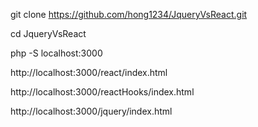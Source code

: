 git clone https://github.com/hong1234/JqueryVsReact.git

cd JqueryVsReact

php -S localhost:3000

http://localhost:3000/react/index.html

http://localhost:3000/reactHooks/index.html

http://localhost:3000/jquery/index.html
